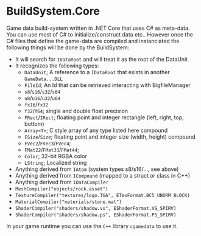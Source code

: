 # BuildSystem.Core

Game data build-system written in .NET Core that uses C# as meta-data.
You can use most of C# to initialize/construct data etc.. However once
the C# files that define the game-data are compiled and instanciated the
following things will be done by the BuildSystem:

- It will search for ``IDataRoot`` and will treat it as the root of the DataUnit
- It recognizes the following types:
  - ``DataUnit``; A reference to a ``IDataRoot`` that exists in another ``GameData...DLL``
  - ``FileId``; An Id that can be retrieved interacting with BigfileManager
  - ``s8``/``s16``/``s32``/``s64``
  - ``u8``/``u16``/``u32``/``u64``
  - ``fx16``/``fx32``
  - ``f32``/``f64``; single and double float precision
  - ``FRect``/``IRect``; floating point and integer rectangle (left, right, top, bottom)
  - ``Array<T>``; C style array of any type listed here
compound
  - ``FSize``/``Size``; floating point and integer size (width, height) compound
  - ``FVec2``/``FVec3``/``FVec4``;
  - ``FMat22``/``FMat33``/``FMat44``;
  - ``Color``; 32-bit RGBA color
  - ``LString``; Localized string
 - Anything derived from ``IAtom`` (system types s8/s16/..., see above)
 - Anything derived from ``ICompound`` (mapped to a struct or class in C++)
 - Anything derived from ``IDataCompiler``
  - ```MeshCompiler("objects/rock.asset")```
  - ```TextureCompiler("textures/logo.TGA", ETexFormat.BC5_UNORM_BLOCK)```
  - ```MaterialCompiler("materials/stone.mat")```
  - ```ShaderCompiler("shaders/shadow.vs", EShaderFormat.VS_SPIRV)```
  - ```ShaderCompiler("shaders/shadow.ps", EShaderFormat.PS_SPIRV)```

In your game runtime you can use the `C++` library `cgamedata` to use it.

